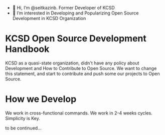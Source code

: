 - 👋 Hi, I’m @seitkazinb. Former Developer of KCSD
- 👀 I’m interested in Developing and Popularizing Open Source Development in KCSD Organization

# KCSD Open Source Development Handbook

KCSD as a quasi-state organization, didn't have any policy about Development and How to Contribute to Open Source. We want to change this statement, and start to contribute and push some our projects to Open Source.

# How we Develop

We work in cross-functional commands. We work in 2-4 weeks cycles. Simplicity is Key. 

to be continued...

<!---
seitkazinb/seitkazinb is a ✨ special ✨ repository because its `README.md` (this file) appears on your GitHub profile.
You can click the Preview link to take a look at your changes.
--->
